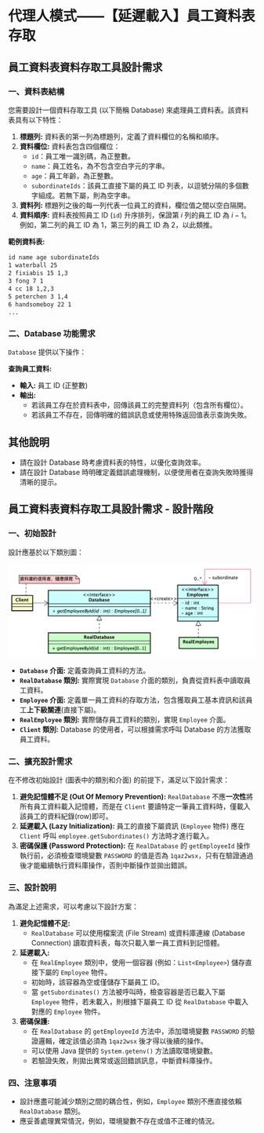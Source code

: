 ﻿# 代理人模式——【延遲載入】員工資料表存取

## 員工資料表資料存取工具設計需求

### 一、資料表結構

您需要設計一個資料存取工具 (以下簡稱 Database) 來處理員工資料表。該資料表具有以下特性：

1. **標題列:** 資料表的第一列為標題列，定義了資料欄位的名稱和順序。
2. **資料欄位:** 資料表包含四個欄位：
    - `id`：員工唯一識別碼，為正整數。
    - `name`：員工姓名，為不包含空白字元的字串。
    - `age`：員工年齡，為正整數。
    - `subordinateIds`：該員工直接下屬的員工 ID 列表，以逗號分隔的多個數字組成。若無下屬，則為空字串。
3. **資料列:** 標題列之後的每一列代表一位員工的資料，欄位值之間以空白隔開。
4. **資料順序:** 資料表按照員工 ID (`id`) 升序排列，保證第 $i$ 列的員工 ID 為 $i-1$。例如，第二列的員工 ID 為 1，第三列的員工
   ID 為 2，以此類推。

**範例資料表:**

```
id name age subordinateIds
1 waterball 25 
2 fixiabis 15 1,3
3 fong 7 1
4 cc 18 1,2,3
5 peterchen 3 1,4
6 handsomeboy 22 1
...
``` 

### 二、Database 功能需求

`Database` 提供以下操作：

**查詢員工資料:**

- **輸入:** 員工 ID (正整數)
- **輸出:**
    - 若該員工存在於資料表中，回傳該員工的完整資料列（包含所有欄位）。
    - 若該員工不存在，回傳明確的錯誤訊息或使用特殊返回值表示查詢失敗。

## 其他說明

* 請在設計 Database 時考慮資料表的特性，以優化查詢效率。
* 請在設計 Database 時明確定義錯誤處理機制，以便使用者在查詢失敗時獲得清晰的提示。

## 員工資料表資料存取工具設計需求 - 設計階段

### 一、初始設計

設計應基於以下類別圖：

![c4m11-0](Documents/c4m11-0.png)

* **`Database` 介面:** 定義查詢員工資料的方法。
* **`RealDatabase` 類別:** 實際實現 `Database` 介面的類別，負責從資料表中讀取員工資料。
* **`Employee` 介面:** 定義單一員工資料的存取方法，包含獲取員工基本資訊和該員工**上下級關連**(直接下屬)。
* **`RealEmployee` 類別:** 實際儲存員工資料的類別，實現 `Employee` 介面。
* **`Client` 類別:**  Database 的使用者，可以根據需求呼叫 Database 的方法獲取員工資料。

### 二、擴充設計需求

在不修改初始設計 (圖表中的類別和介面) 的前提下，滿足以下設計需求：

1. **避免記憶體不足 (Out Of Memory Prevention):**  `RealDatabase` 不應**一次性**將所有員工資料載入記憶體，而是在 `Client`
   要讀特定一筆員工資料時，僅載入該員工的資料紀錄(row)即可。
2. **延遲載入 (Lazy Initialization):**  員工的直接下屬資訊 (`Employee` 物件) 應在 `Client` 呼叫
   `employee.getSubordinates()` 方法時才進行載入。
3. **密碼保護 (Password Protection):**  在 `RealDatabase` 的 `getEmployeeId` 操作執行前，必須檢查環境變數 `PASSWORD`
   的值是否為 `1qaz2wsx`，只有在驗證通過後才能繼續執行資料庫操作，否則中斷操作並拋出錯誤。

### 三、設計說明

為滿足上述需求，可以考慮以下設計方案：

1. **避免記憶體不足:**
    * `RealDatabase` 可以使用檔案流 (File Stream) 或資料庫連線 (Database Connection)  讀取資料表，每次只載入單一員工資料到記憶體。
2. **延遲載入:**
    * 在 `RealEmployee` 類別中，使用一個容器 (例如：`List<Employee>`) 儲存直接下屬的 `Employee` 物件。
    * 初始時，該容器為空或僅儲存下屬員工 ID。
    * 當 `getSubordinates()` 方法被呼叫時，檢查容器是否已載入下屬 `Employee` 物件，若未載入，則根據下屬員工 ID 從
      `RealDatabase` 中載入對應的 `Employee` 物件。
3. **密碼保護:**
    * 在 `RealDatabase` 的 `getEmployeeId` 方法中，添加環境變數 `PASSWORD` 的驗證邏輯，確定該值必須為 `1qaz2wsx` 後才得以後續的操作。
    * 可以使用 Java 提供的 `System.getenv()` 方法讀取環境變數。
    * 若驗證失敗，則拋出異常或返回錯誤訊息，中斷資料庫操作。

### 四、注意事項

+ 設計應盡可能減少類別之間的耦合性，例如，`Employee` 類別不應直接依賴 `RealDatabase` 類別。
+ 應妥善處理異常情況，例如，環境變數不存在或值不正確的情況。

